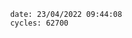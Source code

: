 

                date: 23/04/2022 09:44:08
                cycles: 62700

                         